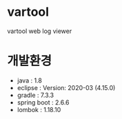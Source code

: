 # vartool
vartool web log viewer


# 개발환경

- java : 1.8
- eclipse : Version: 2020-03 (4.15.0)
- gradle : 7.3.3
- spring boot : 2.6.6
- lombok : 1.18.10
